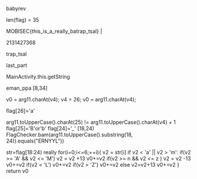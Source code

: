babyrev

len(flag) = 35

MOBISEC{this_is_a_really_batrap_tsal}
		|                          


2131427368

trap_tsal

last_part

MainActivity.this.getString

eman_ppa
[8,34]


v0 = arg11.charAt(v4);
v4 = 26;
v0 = arg11.charAt(v4);

flag[26]='a'
		
arg11.toUpperCase().charAt(25) != arg11.toUpperCase().charAt(v4) + 1
flag[25]='B'or'b'
flag[24]='_'
[18,24)
FlagChecker.bam(arg11.toUpperCase().substring(18, 24)).equals("ERNYYL")) 

str=flag[18:24)
really
for(i=0;i<=6;++i){
	v2 = str[i]
	if v2 < 'a' || v2 > 'm':
		if(v2 >= 'A' && v2 <= 'M')
			v2 = v2 +13
			v0+=v2
		if(v2 >= n && v2 <= z )
			v2 = v2 -13
			v0+=v2
		if(v2 < 'L')
			v0+=v2
		if(v2 > 'Z')
			v0+=v2
	else
		v2=v2+13
		v0+=v2
}  
return v0





